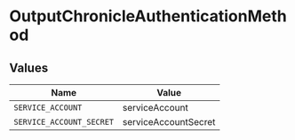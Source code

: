 # OutputChronicleAuthenticationMethod


## Values

| Name                     | Value                    |
| ------------------------ | ------------------------ |
| `SERVICE_ACCOUNT`        | serviceAccount           |
| `SERVICE_ACCOUNT_SECRET` | serviceAccountSecret     |